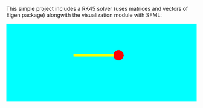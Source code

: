 This simple project includes a RK45 solver (uses matrices and vectors of Eigen package) alongwith the visualization module with SFML:

![spring.png](https://github.com/alifele/C-and-CPP/blob/master/Vsualization%20with%20SFML/Oscillator_withRKSolver/image/spring.png?raw=true)
